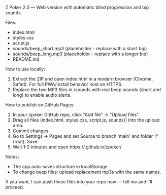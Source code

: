 Z Poker 2.0 — Web version with automatic blind progression and bip sounds

Files:
- index.html
- styles.css
- script.js
- sounds/beep_short.mp3   (placeholder - replace with a short bip)
- sounds/beep_long.mp3    (placeholder - replace with a longer bip)
- README.md

How to use locally:
1. Extract the ZIP and open index.html in a modern browser (Chrome, Safari). For full PWA/install behavior host on HTTPS.
2. Replace the two MP3 files in /sounds with real beep sounds (short and long) to enable audio alerts.

How to publish on GitHub Pages:
1. In your zpoker GitHub repo, click "Add file" → "Upload files".
2. Drag all files (index.html, styles.css, script.js, sounds/) into the upload area.
3. Commit changes.
4. Go to Settings → Pages and set Source to branch 'main' and folder '/' (root). Save.
5. Wait 1-2 minutes and open https://<your-username>.github.io/zpoker/

Notes:
- The app auto-saves structure in localStorage.
- To change beep files: upload replacement mp3s with the same names.

If you want, I can push these files into your repo now — tell me and I'll proceed.
